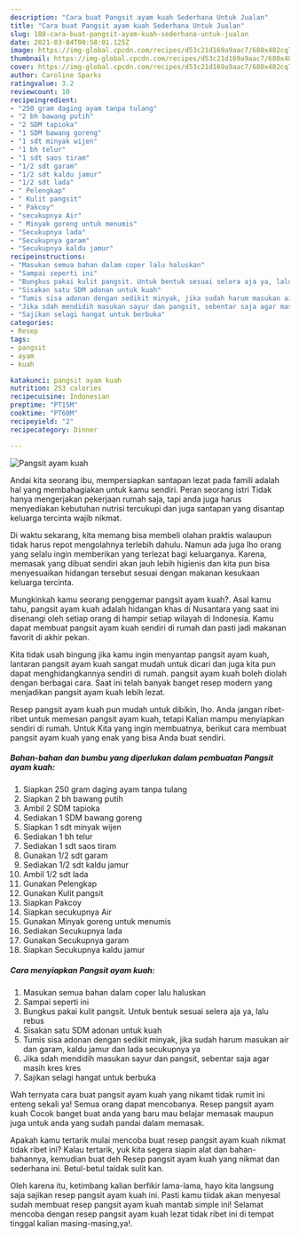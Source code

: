 ```yaml
---
description: "Cara buat Pangsit ayam kuah Sederhana Untuk Jualan"
title: "Cara buat Pangsit ayam kuah Sederhana Untuk Jualan"
slug: 188-cara-buat-pangsit-ayam-kuah-sederhana-untuk-jualan
date: 2021-03-04T00:58:01.125Z
image: https://img-global.cpcdn.com/recipes/d53c21d169a9aac7/680x482cq70/pangsit-ayam-kuah-foto-resep-utama.jpg
thumbnail: https://img-global.cpcdn.com/recipes/d53c21d169a9aac7/680x482cq70/pangsit-ayam-kuah-foto-resep-utama.jpg
cover: https://img-global.cpcdn.com/recipes/d53c21d169a9aac7/680x482cq70/pangsit-ayam-kuah-foto-resep-utama.jpg
author: Caroline Sparks
ratingvalue: 3.2
reviewcount: 10
recipeingredient:
- "250 gram daging ayam tanpa tulang"
- "2 bh bawang putih"
- "2 SDM tapioka"
- "1 SDM bawang goreng"
- "1 sdt minyak wijen"
- "1 bh telur"
- "1 sdt saos tiram"
- "1/2 sdt garam"
- "1/2 sdt kaldu jamur"
- "1/2 sdt lada"
- " Pelengkap"
- " Kulit pangsit"
- " Pakcoy"
- "secukupnya Air"
- " Minyak goreng untuk menumis"
- "Secukupnya lada"
- "Secukupnya garam"
- "Secukupnya kaldu jamur"
recipeinstructions:
- "Masukan semua bahan dalam coper lalu haluskan"
- "Sampai seperti ini"
- "Bungkus pakai kulit pangsit. Untuk bentuk sesuai selera aja ya, lalu rebus"
- "Sisakan satu SDM adonan untuk kuah"
- "Tumis sisa adonan dengan sedikit minyak, jika sudah harum masukan air dan garam, kaldu jamur dan lada secukupnya ya"
- "Jika sdah mendidih masukan sayur dan pangsit, sebentar saja agar masih kres kres"
- "Sajikan selagi hangat untuk berbuka"
categories:
- Resep
tags:
- pangsit
- ayam
- kuah

katakunci: pangsit ayam kuah 
nutrition: 253 calories
recipecuisine: Indonesian
preptime: "PT15M"
cooktime: "PT60M"
recipeyield: "2"
recipecategory: Dinner

---
```



![Pangsit ayam kuah](https://img-global.cpcdn.com/recipes/d53c21d169a9aac7/680x482cq70/pangsit-ayam-kuah-foto-resep-utama.jpg)

Andai kita seorang ibu, mempersiapkan santapan lezat pada famili adalah hal yang membahagiakan untuk kamu sendiri. Peran seorang istri Tidak hanya mengerjakan pekerjaan rumah saja, tapi anda juga harus menyediakan kebutuhan nutrisi tercukupi dan juga santapan yang disantap keluarga tercinta wajib nikmat.

Di waktu  sekarang, kita memang bisa membeli olahan praktis walaupun tidak harus repot mengolahnya terlebih dahulu. Namun ada juga lho orang yang selalu ingin memberikan yang terlezat bagi keluarganya. Karena, memasak yang dibuat sendiri akan jauh lebih higienis dan kita pun bisa menyesuaikan hidangan tersebut sesuai dengan makanan kesukaan keluarga tercinta. 



Mungkinkah kamu seorang penggemar pangsit ayam kuah?. Asal kamu tahu, pangsit ayam kuah adalah hidangan khas di Nusantara yang saat ini disenangi oleh setiap orang di hampir setiap wilayah di Indonesia. Kamu dapat membuat pangsit ayam kuah sendiri di rumah dan pasti jadi makanan favorit di akhir pekan.

Kita tidak usah bingung jika kamu ingin menyantap pangsit ayam kuah, lantaran pangsit ayam kuah sangat mudah untuk dicari dan juga kita pun dapat menghidangkannya sendiri di rumah. pangsit ayam kuah boleh diolah dengan berbagai cara. Saat ini telah banyak banget resep modern yang menjadikan pangsit ayam kuah lebih lezat.

Resep pangsit ayam kuah pun mudah untuk dibikin, lho. Anda jangan ribet-ribet untuk memesan pangsit ayam kuah, tetapi Kalian mampu menyiapkan sendiri di rumah. Untuk Kita yang ingin membuatnya, berikut cara membuat pangsit ayam kuah yang enak yang bisa Anda buat sendiri.

<!--inarticleads1-->

##### Bahan-bahan dan bumbu yang diperlukan dalam pembuatan Pangsit ayam kuah:

1. Siapkan 250 gram daging ayam tanpa tulang
1. Siapkan 2 bh bawang putih
1. Ambil 2 SDM tapioka
1. Sediakan 1 SDM bawang goreng
1. Siapkan 1 sdt minyak wijen
1. Sediakan 1 bh telur
1. Sediakan 1 sdt saos tiram
1. Gunakan 1/2 sdt garam
1. Sediakan 1/2 sdt kaldu jamur
1. Ambil 1/2 sdt lada
1. Gunakan  Pelengkap
1. Gunakan  Kulit pangsit
1. Siapkan  Pakcoy
1. Siapkan secukupnya Air
1. Gunakan  Minyak goreng untuk menumis
1. Sediakan Secukupnya lada
1. Gunakan Secukupnya garam
1. Siapkan Secukupnya kaldu jamur




<!--inarticleads2-->

##### Cara menyiapkan Pangsit ayam kuah:

1. Masukan semua bahan dalam coper lalu haluskan
1. Sampai seperti ini
1. Bungkus pakai kulit pangsit. Untuk bentuk sesuai selera aja ya, lalu rebus
1. Sisakan satu SDM adonan untuk kuah
1. Tumis sisa adonan dengan sedikit minyak, jika sudah harum masukan air dan garam, kaldu jamur dan lada secukupnya ya
1. Jika sdah mendidih masukan sayur dan pangsit, sebentar saja agar masih kres kres
1. Sajikan selagi hangat untuk berbuka




Wah ternyata cara buat pangsit ayam kuah yang nikamt tidak rumit ini enteng sekali ya! Semua orang dapat mencobanya. Resep pangsit ayam kuah Cocok banget buat anda yang baru mau belajar memasak maupun juga untuk anda yang sudah pandai dalam memasak.

Apakah kamu tertarik mulai mencoba buat resep pangsit ayam kuah nikmat tidak ribet ini? Kalau tertarik, yuk kita segera siapin alat dan bahan-bahannya, kemudian buat deh Resep pangsit ayam kuah yang nikmat dan sederhana ini. Betul-betul taidak sulit kan. 

Oleh karena itu, ketimbang kalian berfikir lama-lama, hayo kita langsung saja sajikan resep pangsit ayam kuah ini. Pasti kamu tiidak akan menyesal sudah membuat resep pangsit ayam kuah mantab simple ini! Selamat mencoba dengan resep pangsit ayam kuah lezat tidak ribet ini di tempat tinggal kalian masing-masing,ya!.

